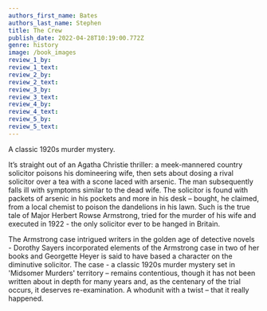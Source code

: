 ```yaml
---
authors_first_name: Bates
authors_last_name: Stephen
title: The Crew
publish_date: 2022-04-28T10:19:00.772Z
genre: history
image: /book_images
review_1_by:
review_1_text:
review_2_by:
review_2_text:
review_3_by:
review_3_text:
review_4_by:
review_4_text:
review_5_by:
review_5_text:
---
```

A classic 1920s murder mystery.

It’s straight out of an Agatha Christie thriller: a meek-mannered country solicitor poisons his domineering wife, then sets about dosing a rival solicitor over a tea with a scone laced with arsenic. The man subsequently falls ill with symptoms similar to the dead wife. The solicitor is found with packets of arsenic in his pockets and more in his desk – bought, he claimed, from a local chemist to poison the dandelions in his lawn. Such is the true tale of Major Herbert Rowse Armstrong, tried for the murder of his wife and executed in 1922 - the only solicitor ever to be hanged in Britain.

The Armstrong case intrigued writers in the golden age of detective novels - Dorothy Sayers incorporated elements of the Armstrong case in two of her books and Georgette Heyer is said to have based a character on the diminutive solicitor. The case - a classic 1920s murder mystery set in 'Midsomer Murders' territory – remains contentious, though it has not been written about in depth for many years and, as the centenary of the trial occurs, it deserves re-examination. A whodunit with a twist – that it really happened.